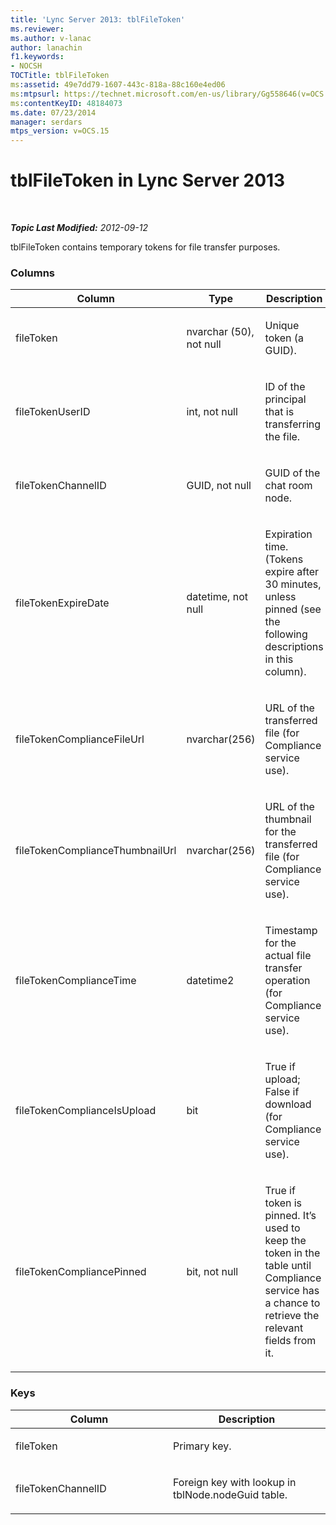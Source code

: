 ```yaml
---
title: 'Lync Server 2013: tblFileToken'
ms.reviewer: 
ms.author: v-lanac
author: lanachin
f1.keywords:
- NOCSH
TOCTitle: tblFileToken
ms:assetid: 49e7dd79-1607-443c-818a-88c160e4ed06
ms:mtpsurl: https://technet.microsoft.com/en-us/library/Gg558646(v=OCS.15)
ms:contentKeyID: 48184073
ms.date: 07/23/2014
manager: serdars
mtps_version: v=OCS.15
---
```


# tblFileToken in Lync Server 2013

<div data-xmlns="http://www.w3.org/1999/xhtml">

<div class="topic" data-xmlns="http://www.w3.org/1999/xhtml" data-msxsl="urn:schemas-microsoft-com:xslt" data-cs="https://msdn.microsoft.com/">

<div data-asp="https://msdn2.microsoft.com/asp">



</div>

<div id="mainSection">

<div id="mainBody">

<span> </span>

_**Topic Last Modified:** 2012-09-12_

tblFileToken contains temporary tokens for file transfer purposes.

### Columns

<table>
<colgroup>
<col style="width: 33%" />
<col style="width: 33%" />
<col style="width: 33%" />
</colgroup>
<thead>
<tr class="header">
<th>Column</th>
<th>Type</th>
<th>Description</th>
</tr>
</thead>
<tbody>
<tr class="odd">
<td><p>fileToken</p></td>
<td><p>nvarchar (50), not null</p></td>
<td><p>Unique token (a GUID).</p></td>
</tr>
<tr class="even">
<td><p>fileTokenUserID</p></td>
<td><p>int, not null</p></td>
<td><p>ID of the principal that is transferring the file.</p></td>
</tr>
<tr class="odd">
<td><p>fileTokenChannelID</p></td>
<td><p>GUID, not null</p></td>
<td><p>GUID of the chat room node.</p></td>
</tr>
<tr class="even">
<td><p>fileTokenExpireDate</p></td>
<td><p>datetime, not null</p></td>
<td><p>Expiration time. (Tokens expire after 30 minutes, unless pinned (see the following descriptions in this column).</p></td>
</tr>
<tr class="odd">
<td><p>fileTokenComplianceFileUrl</p></td>
<td><p>nvarchar(256)</p></td>
<td><p>URL of the transferred file (for Compliance service use).</p></td>
</tr>
<tr class="even">
<td><p>fileTokenComplianceThumbnailUrl</p></td>
<td><p>nvarchar(256)</p></td>
<td><p>URL of the thumbnail for the transferred file (for Compliance service use).</p></td>
</tr>
<tr class="odd">
<td><p>fileTokenComplianceTime</p></td>
<td><p>datetime2</p></td>
<td><p>Timestamp for the actual file transfer operation (for Compliance service use).</p></td>
</tr>
<tr class="even">
<td><p>fileTokenComplianceIsUpload</p></td>
<td><p>bit</p></td>
<td><p>True if upload; False if download (for Compliance service use).</p></td>
</tr>
<tr class="odd">
<td><p>fileTokenCompliancePinned</p></td>
<td><p>bit, not null</p></td>
<td><p>True if token is pinned. It’s used to keep the token in the table until Compliance service has a chance to retrieve the relevant fields from it.</p></td>
</tr>
</tbody>
</table>


### Keys

<table>
<colgroup>
<col style="width: 50%" />
<col style="width: 50%" />
</colgroup>
<thead>
<tr class="header">
<th>Column</th>
<th>Description</th>
</tr>
</thead>
<tbody>
<tr class="odd">
<td><p>fileToken</p></td>
<td><p>Primary key.</p></td>
</tr>
<tr class="even">
<td><p>fileTokenChannelID</p></td>
<td><p>Foreign key with lookup in tblNode.nodeGuid table.</p></td>
</tr>
</tbody>
</table>


</div>

<span> </span>

</div>

</div>

</div>

